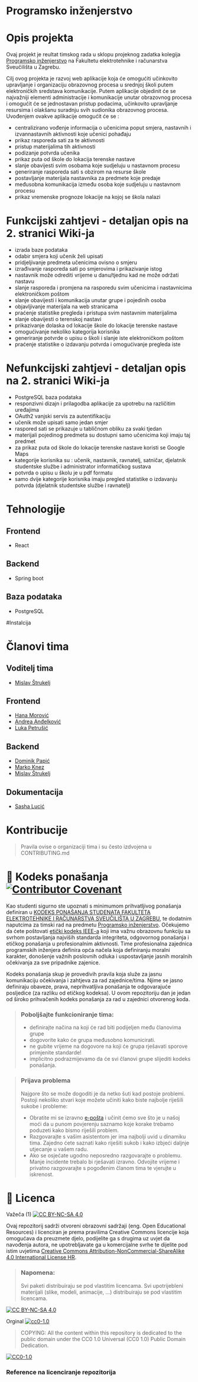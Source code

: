 # Programsko inženjerstvo

# Opis projekta
Ovaj projekt je reultat timskog rada u sklopu projeknog zadatka kolegija [Programsko inženjerstvo](https://www.fer.unizg.hr/predmet/proinz) na Fakultetu elektrotehnike i računarstva Sveučilišta u Zagrebu. 

Cilj ovog projekta je razvoj web aplikacije koja će omogućiti učinkovito upravljanje i organizaciju obrazovnog procesa u srednjoj školi putem  elektroničkih sredstava komunikacije. Putem aplikacije objedinit će se najvažniji elementi  administracije i komunikacije unutar obrazovnog procesa i omogućit će se jednostavan pristup podacima, učinkovito upravljanje resursima i olakšanu suradnju svih sudionika obrazovnog procesa. Uvođenjem ovakve aplikacije omogućit će se : 
* centralizirano vođenje informacija o učenicima poput smjera, nastavnih i izvannastavnih aktivnosti koje učenici pohađaju
* prikaz rasporeda sati za te aktivnosti
* pristup materijalima tih aktivnosti
* podizanje potvrda učenika
* prikaz puta od škole do lokacija terenske nastave
* slanje obavijesti svim osobama koje sudjeluju u nastavnom procesu
* generiranje rasporeda sati s obzirom na resurse škole
* postavljanje materijala nastavnika za predmete koje predaje
* međusobna komunikacija između osoba koje sudjeluju u nastavnom procesu
* prikaz vremenske prognoze lokacije na kojoj se škola nalazi

# Funkcijski zahtjevi - detaljan opis na 2. stranici Wiki-ja
- izrada baze podataka 
- odabir smjera koji učenik želi upisati
- pridjeljivanje predmeta učenicima ovisno o smjeru
- izrađivanje rasporeda sati po smjerovima i prikazivanje istog
- nastavnik može odrediti vrijeme u danu/tjednu kad ne može održati nastavu
- slanje rasporeda i promjena na rasporedu svim učenicima i nastavnicima elektroničkom 
  poštom
- slanje obavijesti i komunikacija unutar grupe i pojedinih osoba
- objavljivanje materijala na web stranicama
- praćenje statistike pregleda i pristupa svim nastavnim materijalima
- slanje obavijesti o terenskoj nastavi
- prikazivanje dolaska od lokacije škole do lokacije terenske nastave
- omogućivanje nekoliko kategorija korisnika
- generiranje potvrde o upisu o školi i slanje iste elektroničkom poštom
- praćenje statistike o izdavanju potvrda i omogućivanje pregleda iste
  
# Nefunkcijski zahtjevi - detaljan opis na 2. stranici Wiki-ja
- PostgreSQL baza podataka
- responzivni dizajn i prilagodba aplikacije za upotrebu na različitim uređajima
- OAuth2 vanjski servis za autentifikaciju
- učenik može upisati samo jedan smjer
- raspored sati se prikazuje u tabličnom obliku za svaki tjedan
- materijali pojedinog predmeta su dostupni samo učenicima koji imaju taj predmet
- za prikaz puta od škole do lokacije terenske nastave koristi se Google Maps
- kategorije korisnika su : učenik, nastavnik, ravnatelj, satničar, djelatnik studentske službe i administrator informatičkog sustava
- potvrda o upisu u školu je u pdf formatu
- samo dvije kategorije korisnika imaju pregled statistike o izdavanju potvrda
  (djelatnik studentske službe i ravnatelj)
     
# Tehnologije
## Frontend  
   - React
## Backend 
  - Spring boot
## Baza podataka 
  - PostgreSQL

#Instalcija
# Članovi tima 
  ## Voditelj tima 
   * [Mislav Štrukelj](https://github.com/MStrukelj)

  ## Frontend
  * [Hana Morović](https://github.com/h-m1234)
  * [Andrea Anđelković](https://github.com/AndreaA44)
  * [Luka Petrušić](https://github.com/LukaFER99)

  ## Backend
   * [Dominik Papić](https://github.com/Dominik-Papic)
   * [Marko Knez](https://github.com/MarkoKnezFER)
   * [Mislav Štrukelj](https://github.com/MStrukelj)

  ## Dokumentacija
   * [Sasha Lucić](https://github.com/lucxix)
# Kontribucije
>Pravila ovise o organizaciji tima i su često izdvojena u CONTRIBUTING.md



# 📝 Kodeks ponašanja [![Contributor Covenant](https://img.shields.io/badge/Contributor%20Covenant-2.1-4baaaa.svg)](CODE_OF_CONDUCT.md)
Kao studenti sigurno ste upoznati s minimumom prihvatljivog ponašanja definiran u [KODEKS PONAŠANJA STUDENATA FAKULTETA ELEKTROTEHNIKE I RAČUNARSTVA SVEUČILIŠTA U ZAGREBU](https://www.fer.hr/_download/repository/Kodeks_ponasanja_studenata_FER-a_procisceni_tekst_2016%5B1%5D.pdf), te dodatnim naputcima za timski rad na predmetu [Programsko inženjerstvo](https://wwww.fer.hr).
Očekujemo da ćete poštovati [etički kodeks IEEE-a](https://www.ieee.org/about/corporate/governance/p7-8.html) koji ima važnu obrazovnu funkciju sa svrhom postavljanja najviših standarda integriteta, odgovornog ponašanja i etičkog ponašanja u profesionalnim aktivnosti. Time profesionalna zajednica programskih inženjera definira opća načela koja definiranju  moralni karakter, donošenje važnih poslovnih odluka i uspostavljanje jasnih moralnih očekivanja za sve pripadnike zajenice.

Kodeks ponašanja skup je provedivih pravila koja služe za jasnu komunikaciju očekivanja i zahtjeva za rad zajednice/tima. Njime se jasno definiraju obaveze, prava, neprihvatljiva ponašanja te  odgovarajuće posljedice (za razliku od etičkog kodeksa). U ovom repozitoriju dan je jedan od široko prihvačenih kodeks ponašanja za rad u zajednici otvorenog koda.
>### Poboljšajte funkcioniranje tima:
>* definirajte načina na koji će rad biti podijeljen među članovima grupe
>* dogovorite kako će grupa međusobno komunicirati.
>* ne gubite vrijeme na dogovore na koji će grupa rješavati sporove primjenite standarde!
>* implicitno podrazmijevamo da će svi članovi grupe slijediti kodeks ponašanja.
 
>###  Prijava problema
>Najgore što se može dogoditi je da netko šuti kad postoje problemi. Postoji nekoliko stvari koje možete učiniti kako biste najbolje riješili sukobe i probleme:
>* Obratite mi se izravno [e-pošta](mailto:vlado.sruk@fer.hr) i  učinit ćemo sve što je u našoj moći da u punom povjerenju saznamo koje korake trebamo poduzeti kako bismo riješili problem.
>* Razgovarajte s vašim asistentom jer ima najbolji uvid u dinamiku tima. Zajedno ćete saznati kako riješiti sukob i kako izbjeći daljnje utjecanje u vašem radu.
>* Ako se osjećate ugodno neposredno razgovarajte o problemu. Manje incidente trebalo bi rješavati izravno. Odvojite vrijeme i privatno razgovarajte s pogođenim članom tima te vjerujte u iskrenost.

# 📝 Licenca
Važeča (1)
[![CC BY-NC-SA 4.0][cc-by-nc-sa-shield]][cc-by-nc-sa]

Ovaj repozitorij sadrži otvoreni obrazovni sadržaji (eng. Open Educational Resources)  i licenciran je prema pravilima Creative Commons licencije koja omogućava da preuzmete djelo, podijelite ga s drugima uz 
uvjet da navođenja autora, ne upotrebljavate ga u komercijalne svrhe te dijelite pod istim uvjetima [Creative Commons Attribution-NonCommercial-ShareAlike 4.0 International License HR][cc-by-nc-sa].
>
> ### Napomena:
>
> Svi paketi distribuiraju se pod vlastitim licencama.
> Svi upotrijebleni materijali  (slike, modeli, animacije, ...) distribuiraju se pod vlastitim licencama.

[![CC BY-NC-SA 4.0][cc-by-nc-sa-image]][cc-by-nc-sa]

[cc-by-nc-sa]: https://creativecommons.org/licenses/by-nc/4.0/deed.hr 
[cc-by-nc-sa-image]: https://licensebuttons.net/l/by-nc-sa/4.0/88x31.png
[cc-by-nc-sa-shield]: https://img.shields.io/badge/License-CC%20BY--NC--SA%204.0-lightgrey.svg

Orginal [![cc0-1.0][cc0-1.0-shield]][cc0-1.0]
>
>COPYING: All the content within this repository is dedicated to the public domain under the CC0 1.0 Universal (CC0 1.0) Public Domain Dedication.
>
[![CC0-1.0][cc0-1.0-image]][cc0-1.0]

[cc0-1.0]: https://creativecommons.org/licenses/by/1.0/deed.en
[cc0-1.0-image]: https://licensebuttons.net/l/by/1.0/88x31.png
[cc0-1.0-shield]: https://img.shields.io/badge/License-CC0--1.0-lightgrey.svg

### Reference na licenciranje repozitorija
